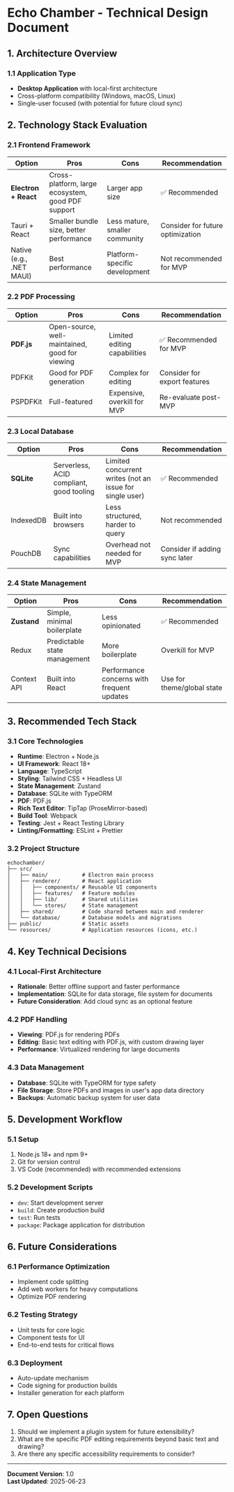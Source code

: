 # Echo Chamber - Technical Design Document

## 1. Architecture Overview

### 1.1 Application Type
- **Desktop Application** with local-first architecture
- Cross-platform compatibility (Windows, macOS, Linux)
- Single-user focused (with potential for future cloud sync)

## 2. Technology Stack Evaluation

### 2.1 Frontend Framework
| Option | Pros | Cons | Recommendation |
|--------|------|------|----------------|
| **Electron + React** | Cross-platform, large ecosystem, good PDF support | Larger app size | ✅ Recommended |
| Tauri + React | Smaller bundle size, better performance | Less mature, smaller community | Consider for future optimization |
| Native (e.g., .NET MAUI) | Best performance | Platform-specific development | Not recommended for MVP |

### 2.2 PDF Processing
| Option | Pros | Cons | Recommendation |
|--------|------|------|----------------|
| **PDF.js** | Open-source, well-maintained, good for viewing | Limited editing capabilities | ✅ Recommended for MVP |
| PDFKit | Good for PDF generation | Complex for editing | Consider for export features |
| PSPDFKit | Full-featured | Expensive, overkill for MVP | Re-evaluate post-MVP |

### 2.3 Local Database
| Option | Pros | Cons | Recommendation |
|--------|------|------|----------------|
| **SQLite** | Serverless, ACID compliant, good tooling | Limited concurrent writes (not an issue for single user) | ✅ Recommended |
| IndexedDB | Built into browsers | Less structured, harder to query | Not recommended |
| PouchDB | Sync capabilities | Overhead not needed for MVP | Consider if adding sync later |

### 2.4 State Management
| Option | Pros | Cons | Recommendation |
|--------|------|------|----------------|
| **Zustand** | Simple, minimal boilerplate | Less opinionated | ✅ Recommended |
| Redux | Predictable state management | More boilerplate | Overkill for MVP |
| Context API | Built into React | Performance concerns with frequent updates | Use for theme/global state |

## 3. Recommended Tech Stack

### 3.1 Core Technologies
- **Runtime**: Electron + Node.js
- **UI Framework**: React 18+
- **Language**: TypeScript
- **Styling**: Tailwind CSS + Headless UI
- **State Management**: Zustand
- **Database**: SQLite with TypeORM
- **PDF**: PDF.js
- **Rich Text Editor**: TipTap (ProseMirror-based)
- **Build Tool**: Webpack
- **Testing**: Jest + React Testing Library
- **Linting/Formatting**: ESLint + Prettier

### 3.2 Project Structure
```
echochamber/
├── src/
│   ├── main/           # Electron main process
│   ├── renderer/       # React application
│   │   ├── components/ # Reusable UI components
│   │   ├── features/   # Feature modules
│   │   ├── lib/        # Shared utilities
│   │   └── stores/     # State management
│   ├── shared/         # Code shared between main and renderer
│   └── database/       # Database models and migrations
├── public/             # Static assets
└── resources/          # Application resources (icons, etc.)
```

## 4. Key Technical Decisions

### 4.1 Local-First Architecture
- **Rationale**: Better offline support and faster performance
- **Implementation**: SQLite for data storage, file system for documents
- **Future Consideration**: Add cloud sync as an optional feature

### 4.2 PDF Handling
- **Viewing**: PDF.js for rendering PDFs
- **Editing**: Basic text editing with PDF.js, with custom drawing layer
- **Performance**: Virtualized rendering for large documents

### 4.3 Data Management
- **Database**: SQLite with TypeORM for type safety
- **File Storage**: Store PDFs and images in user's app data directory
- **Backups**: Automatic backup system for user data

## 5. Development Workflow

### 5.1 Setup
1. Node.js 18+ and npm 9+
2. Git for version control
3. VS Code (recommended) with recommended extensions

### 5.2 Development Scripts
- `dev`: Start development server
- `build`: Create production build
- `test`: Run tests
- `package`: Package application for distribution

## 6. Future Considerations

### 6.1 Performance Optimization
- Implement code splitting
- Add web workers for heavy computations
- Optimize PDF rendering

### 6.2 Testing Strategy
- Unit tests for core logic
- Component tests for UI
- End-to-end tests for critical flows

### 6.3 Deployment
- Auto-update mechanism
- Code signing for production builds
- Installer generation for each platform

## 7. Open Questions

1. Should we implement a plugin system for future extensibility?
2. What are the specific PDF editing requirements beyond basic text and drawing?
3. Are there any specific accessibility requirements to consider?

---
**Document Version**: 1.0  
**Last Updated**: 2025-06-23
